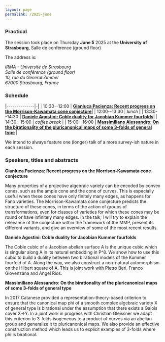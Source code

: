 ```yaml
---
layout: page
permalink: /2025-june
---
```


### Practical

The session took place on Thursday **June 5** 2025 at the **University of Strasbourg**, 
Salle de conférence (ground floor)

The address is:
<address>
IRMA - Université de Strasbourg<br>
Salle de conférence (ground floor)<br>
10, rue du Général Zimmer<br>
67000 Strasbourg, France<br>
</address>


### Schedule

|--------------|-|
| 10:30--12:00 | [**Gianluca Pacienza: Recent progress on the Morrison-Kawamata cone conjecture**](#pacienza)|
| 12:00--13:30 | _lunch_ |
| 13:30--14:30 | [**Daniele Agostini: Coble duality for Jacobian Kummer fourfolds**](#agostini)|
| 14:30--15:00 | _coffee break_ |
| 15:00--16:00 | [**Massimiliano Alessandro: On the birationality of the pluricanonical maps of some 3-folds of general type**](#alessandro) |

We intend to always feature one (longer) talk of a more survey-ish nature in each session.

### Speakers, titles and abstracts

**Gianluca Pacienza: Recent progress on the Morrison-Kawamata cone conjecture**
<a name="pacienza"></a>

Many properties of a projective algebraic variety can be encoded by convex
cones, such as the ample cone and the cone of curves. This is especially useful when these cones have only finitely many edges, as happens for Fano varieties. The Morrison-Kawamata cone conjecture predicts the structure of these cones, in terms of the action of groups of transformations, even for classes of varieties for which these cones may be round or have infinitely many edges.
In the talk, I will try to explain the relevance of the conjecture within the framework of the MMP, present its different variants, and give an overview of some of the most recent results. 



**Daniele Agostini: Coble duality for Jacobian Kummer fourfolds**
<a name="agostini"></a>

The Coble cubic of a Jacobian abelian surface A is the unique cubic which is
singular along A in its natural embedding in P^8. We show how to use this cubic to build a duality between
two birational models of the Kummer fourfold of A. Along the way, we also construct a non-natural
automorphism on the Hilbert square of A. This is joint work with Pietro Beri, Franco Giovenzana and
Angel Rios.

**Massimiliano Alessandro: On the birationality of the pluricanonical maps of some 3-folds of general type**
<a name="alessandro"></a>

In 2017 Catanese provided a representation-theory-based criterion to ensure that the canonical map phi of a smooth complex algebraic variety X of general type is birational under the assumption that there exists a Galois cover X->Y. In a joint work in progress with Christian Gleissner we adapt this criterion to 3-folds isogeneous to a product of curves via an abelian group and generalize it to pluricanonical maps. We also provide an effective construction method which leads us to explicit examples of 3-folds where phi is birational.
